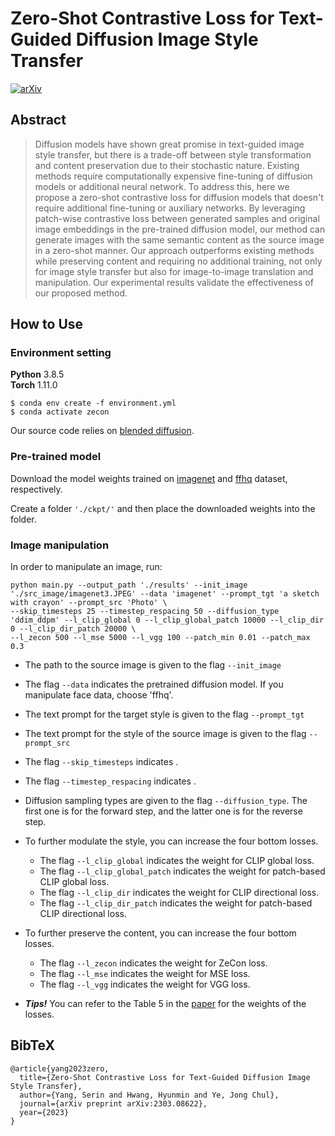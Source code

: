# Zero-Shot Contrastive Loss for Text-Guided Diffusion Image Style Transfer

[![arXiv](https://img.shields.io/badge/arXiv-2303.08622-b31b1b.svg)](https://arxiv.org/abs/2303.08622)

## Abstract
> Diffusion models have shown great promise in text-guided image style transfer, but there is a trade-off between style transformation and content preservation due to their stochastic nature. Existing methods require computationally expensive fine-tuning of diffusion models or additional neural network. To address this, here we propose a zero-shot contrastive loss for diffusion models that doesn't require additional fine-tuning or auxiliary networks. By leveraging patch-wise contrastive loss between generated samples and original image embeddings in the pre-trained diffusion model, our method can generate images with the same semantic content as the source image in a zero-shot manner. Our approach outperforms existing methods while preserving content and requiring no additional training, not only for image style transfer but also for image-to-image translation and manipulation. Our experimental results validate the effectiveness of our proposed method.


## How to Use
### Environment setting
**Python** 3.8.5 \
**Torch** 1.11.0 
```
$ conda env create -f environment.yml
$ conda activate zecon
```
Our source code relies on [blended diffusion](https://github.com/omriav/blended-diffusion).

### Pre-trained model
Download the model weights trained on [imagenet](https://github.com/openai/guided-diffusion) and [ffhq](https://github.com/jychoi118/ilvr_adm) dataset, respectively.

Create a folder ```'./ckpt/'``` and then place the downloaded weights into the folder.

### Image manipulation
In order to manipulate an image, run:
```
python main.py --output_path './results' --init_image './src_image/imagenet3.JPEG' --data 'imagenet' --prompt_tgt 'a sketch with crayon' --prompt_src 'Photo' \
--skip_timesteps 25 --timestep_respacing 50 --diffusion_type 'ddim_ddpm' --l_clip_global 0 --l_clip_global_patch 10000 --l_clip_dir 0 --l_clip_dir_patch 20000 \
--l_zecon 500 --l_mse 5000 --l_vgg 100 --patch_min 0.01 --patch_max 0.3
```
+ The path to the source image is given to the flag ```--init_image```
+ The flag ```--data``` indicates the pretrained diffusion model. If you manipulate face data, choose 'ffhq'.
+ The text prompt for the target style is given to the flag ```--prompt_tgt```
+ The text prompt for the style of the source image is given to the flag ```--prompt_src```
+ The flag ```--skip_timesteps``` indicates .
+ The flag ```--timestep_respacing``` indicates .
+ Diffusion sampling types are given to the flag ```--diffusion_type```. The first one is for the forward step, and the latter one is for the reverse step.


+ To further modulate the style, you can increase the four bottom losses.
  + The flag ```--l_clip_global``` indicates the weight for CLIP global loss.
  + The flag ```--l_clip_global_patch``` indicates the weight for patch-based CLIP global loss.
  + The flag ```--l_clip_dir``` indicates the weight for CLIP directional loss.
  + The flag ```--l_clip_dir_patch``` indicates the weight for patch-based CLIP directional loss.
+ To further preserve the content, you can increase the four bottom losses.
  + The flag ```--l_zecon``` indicates the weight for ZeCon loss.
  + The flag ```--l_mse``` indicates the weight for MSE loss.
  + The flag ```--l_vgg``` indicates the weight for VGG loss.
+ ***Tips!*** You can refer to the Table 5 in the [paper](https://arxiv.org/pdf/2303.08622.pdf) for the weights of the losses.


## BibTeX

```
@article{yang2023zero,
  title={Zero-Shot Contrastive Loss for Text-Guided Diffusion Image Style Transfer},
  author={Yang, Serin and Hwang, Hyunmin and Ye, Jong Chul},
  journal={arXiv preprint arXiv:2303.08622},
  year={2023}
}
```
